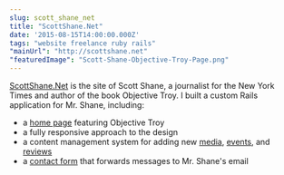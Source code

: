```yaml
---
slug: scott_shane_net
title: "ScottShane.Net"
date: '2015-08-15T14:00:00.000Z'
tags: "website freelance ruby rails"
"mainUrl": "http://scottshane.net"
"featuredImage": "Scott-Shane-Objective-Troy-Page.png"
---
```

[ScottShane.Net]({{page.mainUrl}}) is the site of Scott Shane, a journalist for the New York Times and author of the book Objective Troy. I built a custom Rails application for Mr. Shane, including:

- a [home page](http://scottshane.net/objectivetroy) featuring Objective Troy
- a fully responsive approach to the design
- a content management system for adding new [media](http://scottshane.net/media), [events](http://scottshane.net/events), and [reviews](http://scottshane.net/events)
- a [contact form](http://scottshane.net/contact) that forwards messages to Mr. Shane's email
